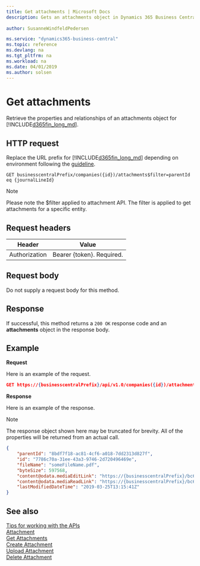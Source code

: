 ```yaml
---
title: Get attachments | Microsoft Docs
description: Gets an attachments object in Dynamics 365 Business Central.
 
author: SusanneWindfeldPedersen

ms.service: "dynamics365-business-central"
ms.topic: reference
ms.devlang: na
ms.tgt_pltfrm: na
ms.workload: na
ms.date: 04/01/2019
ms.author: solsen
---
```


# Get attachments
Retrieve the properties and relationships of an attachments object for [!INCLUDE[d365fin_long_md](../../includes/d365fin_long_md.md)].

## HTTP request
Replace the URL prefix for [!INCLUDE[d365fin_long_md](../../includes/d365fin_long_md.md)] depending on environment following the [guideline](../../v1.0/endpoints-apis-for-dynamics.md).
```
GET businesscentralPrefix/companies({id})/attachments$filter=parentId eq {journalLineId}
```

> [!NOTE]  
> Please note the $filter applied to attachment API. The filter is applied to get attachments for a specific entity. 


## Request headers

|Header|Value|
|------|-----|
|Authorization  |Bearer {token}. Required. |

## Request body
Do not supply a request body for this method.

## Response
If successful, this method returns a ```200 OK``` response code and an **attachments** object in the response body.

## Example

**Request**

Here is an example of the request.
```json
GET https://{businesscentralPrefix}/api/v1.0/companies({id})/attachments$filter=parentId eq {journalLineId}
```

**Response**

Here is an example of the response. 

> [!NOTE]  
>   The response object shown here may be truncated for brevity. All of the properties will be returned from an actual call.

```json
{   
    "parentId": "8bdf7f18-ac81-4cf6-a018-7dd2313d827f",
    "id": "7786c70a-31ee-43a3-9746-2d720496469e",
    "fileName": "someFileName.pdf",
    "byteSize": 597568,
    "content@odata.mediaEditLink": "https://{businesscentralPrefix}/bc66bcbc-5b7f-4043-b352-f4ab70c81d11/api/v1.0/companies(d888c94e-0bf9-42e5-96eb-060739125558)/attachments(parentId=8bdf7f18-ac81-4cf6-a018-7dd2313d827f,id=7786c70a-31ee-43a3-9746-2d720496469e)/content",
    "content@odata.mediaReadLink": "https://{businesscentralPrefix}/bc66bcbc-5b7f-4043-b352-f4ab70c81d11/api/v1.0/companies(d888c94e-0bf9-42e5-96eb-060739125558)/attachments(parentId=8bdf7f18-ac81-4cf6-a018-7dd2313d827f,id=7786c70a-31ee-43a3-9746-2d720496469e)/content",
    "lastModifiedDateTime": "2019-03-25T13:15:41Z"
}
```


## See also
[Tips for working with the APIs](/dynamics365/business-central/dev-itpro/developer/devenv-connect-apps-tips)  
[Attachment](../resources/dynamics_attachment.md)  
[Get Attachments](dynamics_attachment_get.md)  
[Create Attachment](dynamics_attachment_create.md)  
[Upload Attachment](dynamics_attachment_patch.md)  
[Delete Attachment](dynamics_attachment_delete.md)  
